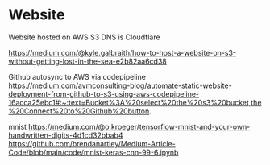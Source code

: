 # Website

Website hosted on AWS S3
DNS is Cloudflare

https://medium.com/@kyle.galbraith/how-to-host-a-website-on-s3-without-getting-lost-in-the-sea-e2b82aa6cd38
 
Github autosync to AWS via codepipeline
https://medium.com/avmconsulting-blog/automate-static-website-deployment-from-github-to-s3-using-aws-codepipeline-16acca25ebc1#:~:text=Bucket%3A%20select%20the%20s3%20bucket,the%20Connect%20to%20Github%20button.

mnist
https://medium.com/@o.kroeger/tensorflow-mnist-and-your-own-handwritten-digits-4d1cd32bbab4
https://github.com/brendanartley/Medium-Article-Code/blob/main/code/mnist-keras-cnn-99-6.ipynb